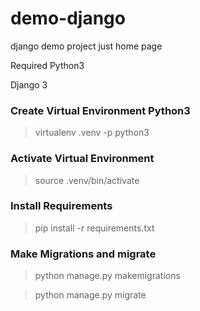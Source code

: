 # demo-django
django demo project just home page

Required Python3

Django 3


### Create Virtual Environment Python3

> virtualenv .venv -p python3

### Activate Virtual Environment 

>  source .venv/bin/activate

### Install Requirements

> pip install -r requirements.txt 

### Make Migrations and migrate

> python manage.py  makemigrations

> python manage.py migrate
